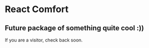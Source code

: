 # React Comfort

## Future package of something quite cool :))

If you are a visitor, check back soon.

